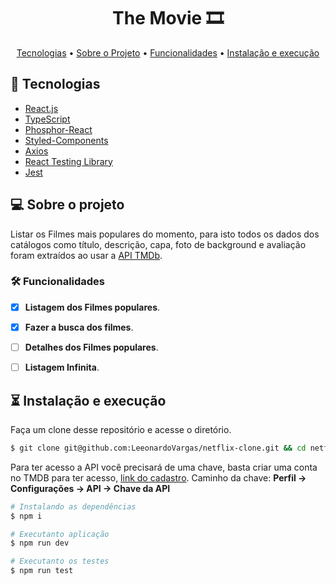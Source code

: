 <h1 align="center"> The Movie 🎞 </h1>

<p align="center">
  <a href="#bibliotecas">Tecnologias</a>  • 
  <a href="#funcionalidades">Sobre o Projeto</a> •
  <a href="#funcionalidades">Funcionalidades</a> •
  <a href="#iniciando"> Instalação e execução</a>   
</p>



## 🚀 Tecnologias

-  [React.js](https://pt-br.reactjs.org/)
-  [TypeScript](https://www.typescriptlang.org/)
-  [Phosphor-React](https://phosphoricons.com/)
-  [Styled-Components](https://styled-components.com/)
-  [Axios](https://github.com/axios/axios)
-  [React Testing Library](https://testing-library.com/)
-  [Jest](https://jestjs.io)

## 💻 Sobre o projeto

Listar os Filmes mais populares do momento, para isto 
todos os dados dos catálogos como título, descrição, capa, foto de background e avaliação foram extraídos ao usar a [API TMDb](https://www.themoviedb.org/documentation/api).


### 🛠 Funcionalidades

- [x] **Listagem dos Filmes populares**.
- [x] **Fazer a busca dos filmes**.
- [ ] **Detalhes dos Filmes populares**.
- [ ] **Listagem Infinita**.



## ⏳ Instalação e execução

Faça um clone desse repositório e acesse o diretório.

```bash
$ git clone git@github.com:LeeonardoVargas/netflix-clone.git && cd netflix-clone
```

Para ter acesso a API você precisará de uma chave, basta criar uma conta no TMDB para ter acesso, [link do cadastro](https://www.themoviedb.org/signup). Caminho da chave: **Perfil -> Configurações -> API -> Chave da API**


```bash
# Instalando as dependências
$ npm i

# Executanto aplicação
$ npm run dev

# Executanto os testes
$ npm run test
```


